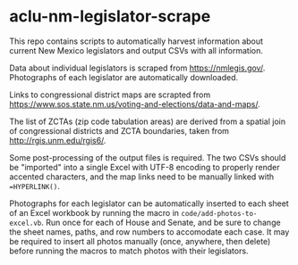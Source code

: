 # aclu-nm-legislator-scrape

This repo contains scripts to automatically harvest information about current New Mexico legislators and output CSVs with all information.  

Data about individual legislators is scraped from https://nmlegis.gov/. Photographs of each legislator are automatically downloaded.  

Links to congressional district maps are scrapted from https://www.sos.state.nm.us/voting-and-elections/data-and-maps/. 

The list of ZCTAs (zip code tabulation areas) are derived from a spatial join of congressional districts and ZCTA boundaries, taken from http://rgis.unm.edu/rgis6/. 

Some post-processing of the output files is required. The two CSVs should be "imported" into a single Excel with UTF-8 encoding to properly render accented characters, and the map links need to be manually linked with `=HYPERLINK()`. 

Photographs for each legislator can be automatically inserted to each sheet of an Excel workbook by running the macro in `code/add-photos-to-excel.vb`. Run once for each of House and Senate, and be sure to change the sheet names, paths, and row numbers to accomodate each case. It may be required to insert all photos manually (once, anywhere, then delete) before running the macros to match photos with their legislators. 
